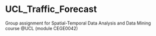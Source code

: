# UCL_Traffic_Forecast
Group assignment for Spatial-Temporal Data Analysis and Data Mining course @UCL (module CEGE0042)
